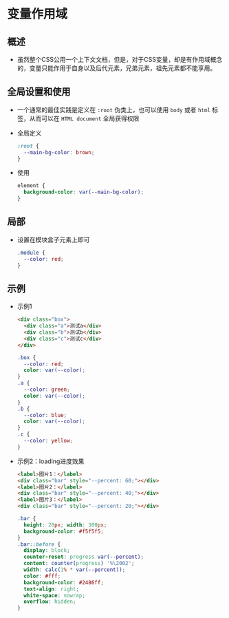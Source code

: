 # 变量作用域

## 概述

  - 虽然整个CSS公用一个上下文文档，但是，对于CSS变量，却是有作用域概念的，变量只能作用于自身以及后代元素，兄弟元素，祖先元素都不能享用。

## 全局设置和使用

  - 一个通常的最佳实践是定义在 `:root` 伪类上，也可以使用 `body` 或者 `html` 标签，从而可以在 `HTML document` 全局获得权限

  - 全局定义

    ```css
    :root {
      --main-bg-color: brown;
    }
    ```

  - 使用

    ```css
    element {
      background-color: var(--main-bg-color);
    }
    ```

## 局部

  - 设置在模块盒子元素上即可

    ```css
    .module {
      --color: red;
    }
    ```

## 示例

  - 示例1

    ```html
    <div class="box">
      <div class="a">测试a</div>
      <div class="b">测试b</div>
      <div class="c">测试c</div>
    </div>
    ```

    ```css
    .box {
      --color: red;
      color: var(--color);
    }
    .a {
      --color: green;
      color: var(--color);
    }
    .b {
      --color: blue;
      color: var(--color);
    }
    .c {
      --color: yellow;
    }
    ```

  - 示例2：loading进度效果

    ```html
    <label>图片1：</label>
    <div class="bar" style="--percent: 60;"></div>
    <label>图片2：</label>
    <div class="bar" style="--percent: 40;"></div>
    <label>图片3：</label>
    <div class="bar" style="--percent: 20;"></div>
    ```

    ```css
    .bar {
      height: 20px; width: 300px;
      background-color: #f5f5f5;
    }
    .bar::before {
      display: block;
      counter-reset: progress var(--percent);
      content: counter(progress) '%\2002';
      width: calc(1% * var(--percent));
      color: #fff;
      background-color: #2486ff;
      text-align: right;
      white-space: nowrap;
      overflow: hidden;
    }
    ```
